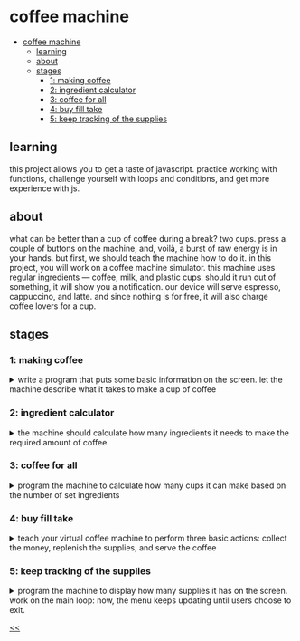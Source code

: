 # coffee machine

- [coffee machine](#coffee-machine)
  - [learning](#learning)
  - [about](#about)
  - [stages](#stages)
    - [1: making coffee](#1-making-coffee)
    - [2: ingredient calculator](#2-ingredient-calculator)
    - [3: coffee for all](#3-coffee-for-all)
    - [4: buy fill take](#4-buy-fill-take)
    - [5: keep tracking of the supplies](#5-keep-tracking-of-the-supplies)

## learning
this project allows you to get a taste of javascript. practice working with functions, challenge yourself with loops and conditions, and get more experience with js.

## about
what can be better than a cup of coffee during a break? two cups. press a couple of buttons on the machine, and, voilà, a burst of raw energy is in your hands. but first, we should teach the machine how to do it. in this project, you will work on a coffee machine simulator. this machine uses regular ingredients — coffee, milk, and plastic cups. should it run out of something, it will show you a notification. our device will serve espresso, cappuccino, and latte. and since nothing is for free, it will also charge coffee lovers for a cup.

## stages
### 1: making coffee
<details>
<summary>write a program that puts some basic information on the screen. let the machine describe what it takes to make a cup of coffee</summary>

#### 1.1 description
let's start with a program that makes you a coffee – virtual coffee, of course. in this project, you will implement functionality that simulates a real coffee machine. it can run out of ingredients, such as milk or coffee beans, it can offer you various types of coffee, and, finally, it will take money for the prepared drink.

#### 1.2 objectives
the first version of the program just makes you a coffee. it should print to the standard output what it is doing as it makes the drink.

#### 1.3 examples
take a look at the sample output below and print all the following lines.

output:
```
starting to make a coffee
grinding coffee beans
boiling water
mixing boiled water with crushed coffee beans
pouring coffee into the cup
pouring some milk into the cup
coffee is ready!
```

</details>

### 2: ingredient calculator
<details>
<summary>the machine should calculate how many ingredients it needs to make the required amount of coffee.</summary>

#### 2.1 description
now let's consider a case when you need a lot of coffee. maybe you're hosting a party with a lot of guests! in these circumstances, it's better to make preparations in advance.

so, we will ask a user to enter the desired amount of coffee, in cups. given this, you can adjust the program by calculating how much water, coffee, and milk are necessary to make the specified amount of coffee.

of course, all this coffee is not needed right now, so at this stage, the coffee machine doesn't actually make any coffee yet.

#### 2.2 objectives
let's break the task into several steps:

1. first, read the numbers of coffee drinks from the input.
2. figure out how much of each ingredient the machine will need. note that one cup of coffee made on this coffee machine contains 200 ml of water, 50 ml of milk, and 15 g of coffee beans.
3. output the required ingredient amounts back to the user.

#### 2.3 examples
the greater-than symbol followed by a space (`> `) represents the user input. note that it's not part of the input.

**example 1**: _a dialogue with a user might look like this_
```
write how many cups of coffee you will need:
> 25
for 25 cups of coffee you will need:
5000 ml of water
1250 ml of milk
375 g of coffee beans
```

**example 2**: _here is another dialogue_
```
write how many cups of coffee you will need:
> 125
for 125 cups of coffee you will need:
25000 ml of water
6250 ml of milk
1875 g of coffee beans
```

</details>

### 3: coffee for all
<details>
<summary>program the machine to calculate how many cups it can make based on the number of set ingredients</summary>

#### 3.1 description
a real coffee machine doesn't have an infinite supply of water, milk, or coffee beans. and if you input a really big number, it's almost certain that a real coffee machine wouldn't have the supplies needed to make all that coffee for you.

in this stage, you need to improve the previous program. now you will check amounts of water, milk, and coffee beans available in your coffee machine at the moment.

#### 3.2 objectives
write a program that does the following:

1. it requests the amounts of water, milk, and coffee beans available at the moment, and then asks for the number of cups a user needs.
2. if the coffee machine has enough supplies to make the specified amount of coffee, the program should print `"yes, i can make that amount of coffee"`.
3. if the coffee machine can make more than that, the program should output `"yes, i can make that amount of coffee (and even n more than that)"`, where *n* is the number of additional cups of coffee that the coffee machine can make.
4. if the amount of given resources is not enough to make the specified amount of coffee, the program should output `"no, i can make only n cups of coffee"`.

like in the previous stage, the coffee machine needs 200 ml of water, 50 ml of milk, and 15 g of coffee beans to make one cup of coffee.

#### 3.3 examples
The greater-than symbol followed by a space (`> `) represents the user input. Note that it's not part of the input.

**example 1:**
```
write how many ml of water the coffee machine has:
> 300
write how many ml of milk the coffee machine has:
> 65
write how many grams of coffee beans the coffee machine has:
> 100
write how many cups of coffee you will need:
> 1
yes, i can make that amount of coffee

```

**example 2:**
```
write how many ml of water the coffee machine has:
> 500
write how many ml of milk the coffee machine has:
> 250
write how many grams of coffee beans the coffee machine has:
> 200
write how many cups of coffee you will need:
> 10
no, i can make only 2 cups of coffee

```

**example 3:**
```
write how many ml of water the coffee machine has:
> 1550
write how many ml of milk the coffee machine has:
> 299
write how many grams of coffee beans the coffee machine has:
> 300
write how many cups of coffee you will need:
> 3
yes, i can make that amount of coffee (and even 2 more than that)

```

**example 4:**
```
write how many ml of water the coffee machine has:
> 0
write how many ml of milk the coffee machine has:
> 0
write how many grams of coffee beans the coffee machine has:
> 0
write how many cups of coffee you will need:
> 1
no, i can make only 0 cups of coffee

```

**example 5:**
```
write how many ml of water the coffee machine has:
> 0
write how many ml of milk the coffee machine has:
> 0
write how many grams of coffee beans the coffee machine has:
> 0
write how many cups of coffee you will need:
> 0
yes, i can make that amount of coffee 

```

**example 6:**
```
write how many ml of water the coffee machine has:
> 200
write how many ml of milk the coffee machine has:
> 50
write how many grams of coffee beans the coffee machine has:
> 15
write how many cups of coffee you will need:
> 0
yes, i can make that amount of coffee (and even 1 more than that)
```

</details>

### 4: buy fill take
<details>
<summary>teach your virtual coffee machine to perform three basic actions: collect the money, replenish the supplies, and serve the coffee</summary>

#### 4.1 description
let's simulate an actual coffee machine! what do we need for that? this coffee machine will have a limited supply of water, milk, coffee beans, and disposable cups. also, it will calculate how much money it gets for selling coffee.

there are several options for the coffee machine we want you to implement: first, it should sell coffee. it can make different types of coffee: espresso, latte, and cappuccino. of course, each variety requires a different amount of supplies, however, in any case, you will need only one disposable cup for a drink. second, the coffee machine must get replenished by a special worker. third, another special worker should be able to take out money from the coffee machine.

#### 4.2 objectives
write a program that offers to buy one cup of coffee or to fill the supplies or to take its money out. note that the program is supposed to do one of the mentioned actions at a time. it should also calculate the amounts of remaining ingredients and how much money is left. display the quantity of supplies before and after purchase.

1. first, your program reads one option from the standard input, which can be `"buy"`, `"fill"`, `"take"`. if a user wants to buy some coffee, the input is `"buy"`. if a special worker thinks that it is time to fill out all the supplies for the coffee machine, the input line will be `"fill"`. if another special worker decides that it is time to take out the money from the coffee machine, you'll get the input `"take"`.
2. if the user writes `"buy"` then they must choose one of three types of coffee that the coffee machine can make: espresso, latte, or cappuccino.
  - for one espresso, the coffee machine needs _250 ml_ of water and _16 g_ of coffee beans. it costs _$4_.
  - for a latte, the coffee machine needs _350 ml_ of water, _75 ml_ of milk, and _20 g_ of coffee beans. it costs _$7_.
  - and for a cappuccino, the coffee machine needs _200 ml_ of water, _100 ml_ of milk, and _12 g_ of coffee beans. it costs _$6_.
3. if the user writes `"fill"`, the program should ask them how much water, milk, coffee and how many disposable cups they want to add into the coffee machine.
4. if the user writes `"take"` the program should give all the money that it earned from selling coffee.

at the moment, the coffee machine has _$550_, _400 ml_ of water, _540 ml_ of milk, _120 g_ of coffee beans, and *9* disposable cups.

to sum up, your program should print the coffee machine's state, process one query from the user, as well as print the coffee machine's state after that. try to use functions for implementing every action that the coffee machine can do.

#### 4.3 examples
an espresso should be number *1* in the list, a latte number *2*, and a cappuccino number *3*.
options are named as `"buy"`, `"fill"`, `"take"`.

the greater-than symbol followed by a space (`> `) represents the user input. note that it's not part of the input.

**example 1:**
```
the coffee machine has:
400 ml of water
540 ml of milk
120 g of coffee beans
9 disposable cups
$550 of money

write action (buy, fill, take): 
> buy
what do you want to buy? 1 - espresso, 2 - latte, 3 - cappuccino: 
> 3

the coffee machine has:
200 ml of water
440 ml of milk
108 g of coffee beans
8 disposable cups
$556 of money

```

**example 2:**
```
the coffee machine has:
400 ml of water
540 ml of milk
120 g of coffee beans
9 disposable cups
$550 of money

write action (buy, fill, take): 
> fill
write how many ml of water you want to add: 
> 2000
write how many ml of milk you want to add: 
> 500
write how many grams of coffee beans you want to add: 
> 100
write how many disposable cups you want to add: 
> 10

the coffee machine has:
2400 ml of water
1040 ml of milk
220 g of coffee beans
19 disposable cups
$550 of money

```

**example 3:**
```
the coffee machine has:
400 ml of water
540 ml of milk
120 g of coffee beans
9 disposable cups
$550 of money

write action (buy, fill, take): 
> take
i gave you $550

the coffee machine has:
400 ml of water
540 ml of milk
120 g of coffee beans
9 disposable cups
$0 of money
```

</details>

### 5: keep tracking of the supplies
<details>
<summary>program the machine to display how many supplies it has on the screen. work on the main loop: now, the menu keeps updating until users choose to exit.</summary>

#### 5.1 description
just one action is not so interesting, is it? let's improve the program so it can do multiple actions, one after another. it should repeatedly ask a user what they want to do. if the user types `"buy"`, `"fill"` or `"take"`, then the program should do exactly the same thing it did in the previous step. however, if the user wants to switch off the coffee machine, they should type `"exit"`. the program should terminate on this command. also, when the user types `"remaining"`, the program should output all the resources that the coffee machine has. this means that you shouldn't show the remaining stock levels at the beginning/end of the program.

remember, that:
- for the espresso, the coffee machine needs 250 ml of water and 16 g of coffee beans. it costs $4.
- for the latte, the coffee machine needs 350 ml of water, 75 ml of milk, and 20 g of coffee beans. it costs $7.
- and for the cappuccino, the coffee machine needs 200 ml of water, 100 ml of milk, and 12 g of coffee. it costs $6.

#### 5.2 objectives
write a program that will work endlessly to make coffee for all interested people until the shutdown signal is given. introduce two new options: `"remaining"` and "exit"`.

do not forget that you can be out of resources for making coffee. if the coffee machine doesn't have enough resources to make coffee, the program should output a message that says it can't make a cup of coffee and state what is missing.

and the last improvement to the program at this step — if the user types `"buy"` to buy a cup of coffee and then changes his mind, they should be able to type `"back"` to return into the main cycle.

#### 5.3 examples
your coffee machine should have the same initial resources as in the example (_400 ml_ of water, _540 ml_ of milk, _120 g_ of coffee beans, _9_ disposable cups, _$550_ in cash).

The greater-than symbol followed by a space (`> `) represents the user input. Note that it's not part of the input.

```
write action (buy, fill, take, remaining, exit): 
> remaining

the coffee machine has:
400 ml of water
540 ml of milk
120 g of coffee beans
9 disposable cups
$550 of money

write action (buy, fill, take, remaining, exit): 
> buy

what do you want to buy? 1 - espresso, 2 - latte, 3 - cappuccino, back - to main menu: 
> 2
i have enough resources, making you a coffee!

write action (buy, fill, take, remaining, exit): 
> remaining

the coffee machine has:
50 ml of water
465 ml of milk
100 g of coffee beans
8 disposable cups
$557 of money

write action (buy, fill, take, remaining, exit): 
> buy

what do you want to buy? 1 - espresso, 2 - latte, 3 - cappuccino, back - to main menu: 
> 2
sorry, not enough water!

write action (buy, fill, take, remaining, exit): 
> fill

write how many ml of water you want to add: 
> 1000
write how many ml of milk you want to add: 
> 0
write how many grams of coffee beans you want to add: 
> 0
write how many disposable cups you want to add: 
> 0

write action (buy, fill, take, remaining, exit): 
> remaining

the coffee machine has:
1050 ml of water
465 ml of milk
100 g of coffee beans
8 disposable cups
$557 of money

write action (buy, fill, take, remaining, exit): 
> buy

what do you want to buy? 1 - espresso, 2 - latte, 3 - cappuccino, back - to main menu: 
> 2
i have enough resources, making you a coffee!

write action (buy, fill, take, remaining, exit): 
> remaining

the coffee machine has:
700 ml of water
390 ml of milk
80 g of coffee beans
7 disposable cups
$564 of money

write action (buy, fill, take, remaining, exit): 
> take

i gave you $564

write action (buy, fill, take, remaining, exit): 
> remaining

the coffee machine has:
700 ml of water
390 ml of milk
80 g of coffee beans
7 disposable cups
$0 of money

write action (buy, fill, take, remaining, exit): 
> exit
```

</details>

[<<](https://github.com/eucarizan/front-end/blob/main/README.md)
<!--
:%s/\(Sample \(Input\|Output\) \d:\)\n\(.*\)/```\r\r**\1**\r```\3/gc

### 0: 
<details>
<summary></summary>

#### 0.1 description

#### 0.2 objectives

#### 0.3 examples

</details>
-->

